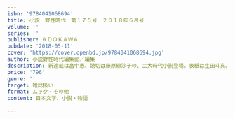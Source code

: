 ```yaml
---
isbn: '9784041068694'
title: 小説　野性時代　第１７５号　２０１８年６月号
volume: ''
series: ''
publisher: ＡＤＯＫＡＷＡ
pubdate: '2018-05-11'
cover: 'https://cover.openbd.jp/9784041068694.jpg'
author: 小説野性時代編集部／編集
description: 新連載は畠中恵、読切は藤原緋沙子の、二大時代小説登場。表紙は生田斗真。
price: '796'
genre: ''
target: 雑誌扱い
format: ムック・その他
content: 日本文学、小説・物語

---
```

